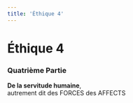 ```yaml
---
title: 'Éthique 4'
---
```


# Éthique 4

### Quatrième Partie

**De la servitude humaine**, </br>
autrement dit des FORCES des AFFECTS
